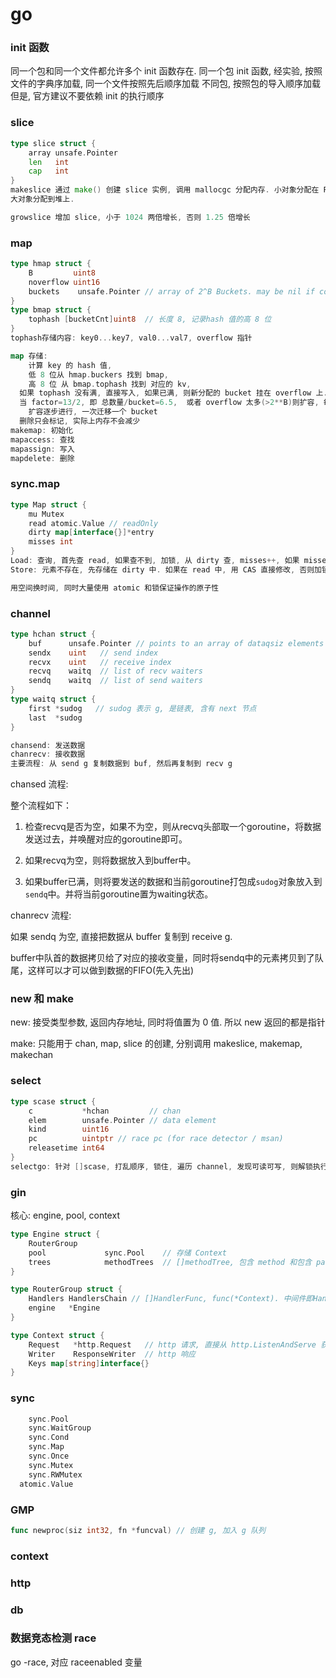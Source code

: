 # go

### init 函数
同一个包和同一个文件都允许多个 init 函数存在.
同一个包 init 函数, 经实验, 按照文件的字典序加载, 同一个文件按照先后顺序加载
不同包, 按照包的导入顺序加载
但是, 官方建议不要依赖 init 的执行顺序

### slice

```go
type slice struct {
	array unsafe.Pointer
	len   int
	cap   int
}
makeslice 通过 make() 创建 slice 实例, 调用 mallocgc 分配内存. 小对象分配在 P 的缓存队列, 
大对象分配到堆上.

growslice 增加 slice, 小于 1024 两倍增长, 否则 1.25 倍增长
```

### map

```go
type hmap struct {
	B         uint8 
	noverflow uint16 
	buckets    unsafe.Pointer // array of 2^B Buckets. may be nil if count==0.
}
type bmap struct {
	tophash [bucketCnt]uint8  // 长度 8, 记录hash 值的高 8 位
}
tophash存储内容: key0...key7, val0...val7, overflow 指针

map 存储: 
	计算 key 的 hash 值,
	低 8 位从 hmap.buckers 找到 bmap, 
	高 8 位 从 bmap.tophash 找到 对应的 kv, 
  如果 tophash 没有满, 直接写入, 如果已满, 则新分配的 bucket 挂在 overflow 上.
  当 factor=13/2, 即 总数量/bucket=6.5,  或者 overflow 太多(>2**B)则扩容, 每次扩容, buckets 翻倍.
	扩容逐步进行, 一次迁移一个 bucket
  删除只会标记, 实际上内存不会减少
makemap: 初始化
mapaccess: 查找
mapassign: 写入
mapdelete: 删除
```

### sync.map

```go
type Map struct {
	mu Mutex
	read atomic.Value // readOnly
	dirty map[interface{}]*entry
	misses int
}
Load: 查询, 首先查 read, 如果查不到, 加锁, 从 dirty 查, misses++, 如果 misses==dirty 数量, dirty 变为 read.
Store: 元素不存在, 先存储在 dirty 中. 如果在 read 中, 用 CAS 直接修改, 否则加锁, 然后在dirty 中则直接修改, dirty 为空还需要从 read 全部复制过来. 这样保证了 dirty 要么包含 read, 要么为空

用空间换时间, 同时大量使用 atomic 和锁保证操作的原子性
```

### channel

```go
type hchan struct {
	buf      unsafe.Pointer // points to an array of dataqsiz elements
	sendx    uint   // send index
	recvx    uint   // receive index
	recvq    waitq  // list of recv waiters
	sendq    waitq  // list of send waiters
}
type waitq struct {
	first *sudog   // sudog 表示 g, 是链表, 含有 next 节点
	last  *sudog
}

chansend: 发送数据
chanrecv: 接收数据
主要流程: 从 send g 复制数据到 buf, 然后再复制到 recv g
```

chansed 流程:

整个流程如下：

1. 检查recvq是否为空，如果不为空，则从recvq头部取一个goroutine，将数据发送过去，并唤醒对应的goroutine即可。

2. 如果recvq为空，则将数据放入到buffer中。

3. 如果buffer已满，则将要发送的数据和当前goroutine打包成`sudog`对象放入到`sendq`中。并将当前goroutine置为waiting状态。

chanrecv 流程:

如果 sendq 为空, 直接把数据从 buffer 复制到 receive g.

buffer中队首的数据拷贝给了对应的接收变量，同时将sendq中的元素拷贝到了队尾，这样可以才可以做到数据的FIFO(先入先出)

### new 和 make

new: 接受类型参数, 返回内存地址, 同时将值置为 0 值. 所以 new 返回的都是指针

make: 只能用于 chan, map, slice 的创建, 分别调用 makeslice, makemap, makechan

### select

```go
type scase struct {
	c           *hchan         // chan
	elem        unsafe.Pointer // data element
	kind        uint16
	pc          uintptr // race pc (for race detector / msan)
	releasetime int64
}
selectgo: 针对 []scase, 打乱顺序, 锁住, 遍历 channel, 发现可读可写, 则解锁执行.
```

### gin

核心: engine, pool, context

```go
type Engine struct {
	RouterGroup
	pool             sync.Pool    // 存储 Context
	trees            methodTrees  // []methodTree, 包含 method 和包含 path 的 tree
}

type RouterGroup struct {
	Handlers HandlersChain // []HandlerFunc, func(*Context). 中间件即HandlerFunc
	engine   *Engine
}

type Context struct {
	Request   *http.Request   // http 请求, 直接从 http.ListenAndServe 获得
	Writer    ResponseWriter  // http 响应
	Keys map[string]interface{}
}

```

### sync

```go
	sync.Pool
	sync.WaitGroup
	sync.Cond
	sync.Map
	sync.Once
	sync.Mutex
	sync.RWMutex
  atomic.Value
```

### GMP

```go
func newproc(siz int32, fn *funcval) // 创建 g, 加入 g 队列

```



### context

### http

### db

### 数据竞态检测 race

go -race, 对应 raceenabled 变量

